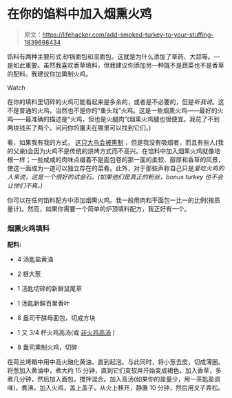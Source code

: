 # 在你的馅料中加入烟熏火鸡

> 原文：<https://lifehacker.com/add-smoked-turkey-to-your-stuffing-1839698434>

馅料有两种主要形式:砂锅面包和湿面包。这就是为什么添加了草药、大蒜等。—是如此重要。虽然我喜欢香草填料，但我建议你添加另一种既不是蔬菜也不是香草的配料。我建议你加熏制火鸡。

Watch

在你的填料里切碎的火鸡可能看起来是多余的，或者是不必要的，但是*听我说*。这不是普通的火鸡，当然也不是你的“重头戏”火鸡。这是一些烟熏火鸡——最好的火鸡——最准确的描述是“火鸡，但也是火腿肉”(烟熏火鸡腿也很便宜。我花了不到两块钱买了两个。问问你的屠夫在哪里可以找到它们。)

看，如果我有我的方式， [这只大鸟会被熏制](https://lifehacker.com/a-whole-smoked-turkey-is-the-ultimate-lazy-thanksgiving-1820086464) ，但是我没有吸烟者，而且有些人(我的父亲)会因为火鸡不是传统的烘烤方式而不高兴。在馅料中加入烟熏火鸡就像培根一样；一些咸咸的肉味点缀着不是面包卷的那一面的柔软、醇厚和香草的风景，使这一面成为一道可以独立存在的菜肴。此外，对于那些声称自己只是*爱吃火鸡的人来说，这是一个很好的试金石。(如果他们是真正的粉丝，bonus turkey 也不会让他们不爽。)*

你可以在任何馅料配方中添加烟熏火鸡。我一般用肉和干面包一比一的比例(按质量计)。然而，如果你需要一个简单的炉顶填料配方，我正好有一个。

### 烟熏火鸡填料

**配料:**

*   4 汤匙盐黄油

*   2 根大葱
*   1 汤匙切碎的新鲜鼠尾草
*   1 汤匙新鲜百里香叶
*   8 盎司干酵母面包，切成方块
*   1 又 3/4 杯火鸡高汤(或 [非火鸡高汤](https://skillet.lifehacker.com/add-non-turkey-bones-to-your-turkey-stock-1839615518) )
*   8 盎司熏制火鸡，切碎

在荷兰烤箱中用中高火融化黄油，直到起泡。与此同时，将小葱去皮，切成薄圈。将葱加入黄油中，煮大约 15 分钟，直到它们变软并开始变成褐色。加入香草，多煮几分钟，然后加入面包，搅拌混合。加入高汤(如果你的盐量少，用一茶匙盐调味)，煮沸，加入火鸡，盖上盖子。从火上移开，静置 10 分钟，然后用叉子弄松。
